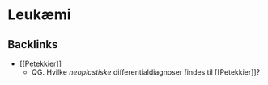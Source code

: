 # Leukæmi

## Backlinks
* [[Petekkier]]
	* QG. Hvilke *neoplastiske* differentialdiagnoser findes til [[Petekkier]]?

<!-- {BearID:7B76997E-55F2-4A5A-988B-205A7BBD2A24-856-0000004425BF6EEB} -->
